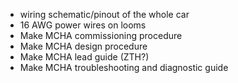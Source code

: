 
- wiring schematic/pinout of the whole car
- 16 AWG power wires on looms
- Make MCHA commissioning procedure 
- Make MCHA design procedure 
- Make MCHA lead guide (ZTH?) 
- Make MCHA troubleshooting and diagnostic guide